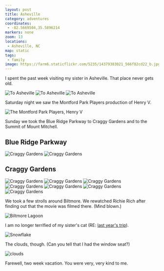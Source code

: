 ```yaml
---
layout: post
title: Asheville
category: adventures
coordinates:
 - -82.5669504,35.5896214
markers: none
zoom: 13
locations:
 - Asheville, NC
map: static
tags:
 - family
image: https://farm6.staticflickr.com/5235/14379383021_566f82cd22_b.jpg
---
```


I spent the past week visiting my sister in Asheville. That place never gets old.

<div class="photos">
<img src="https://farm3.staticflickr.com/2932/14359506266_17b8e6c057_b.jpg" class="img-thirds" alt="To Asheville">
<img src="https://farm4.staticflickr.com/3842/14382595485_042f21127b_b.jpg" class="img-thirds" alt="To Asheville">
<img src="https://farm4.staticflickr.com/3873/14195968389_354d8496b8_b.jpg" class="img-thirds" alt="To Asheville">
</div>

Saturday night we saw the Montford Park Players production of Henry V.

<div class="photos">
<img src="https://farm4.staticflickr.com/3910/14402788473_1ee992a51b_b.jpg" alt="The Montford Park Players, Henry V">
</div>

Sunday we took the Blue Ridge Parkway to Craggy Gardens and to the Summit of Mount Mitchell.

## Blue Ridge Parkway

<div class="photos">
<img src="https://farm3.staticflickr.com/2922/14381664344_6d6a0120ec_b.jpg" class="img-half" alt="Craggy Gardens">
<img src="https://farm6.staticflickr.com/5570/14382642245_f878f4810c_b.jpg" class="img-half" alt="Craggy Gardens">
</div>

## Craggy Gardens

<div class="photos">
<img src="https://farm3.staticflickr.com/2909/14382645935_0e6a17b8ba_b.jpg" class="img-half" alt="Craggy Gardens">
<img src="https://farm3.staticflickr.com/2903/14359576816_55bdf877aa_b.jpg" class="img-half" alt="Craggy Gardens">
<img src="https://farm4.staticflickr.com/3871/14382667665_539a65d48e_b.jpg" alt="Craggy Gardens">
<img src="https://farm4.staticflickr.com/3844/14196101908_29aa8aa35b_b.jpg" class="img-wide" alt="Craggy Gardens">
<img src="https://farm6.staticflickr.com/5552/14382699575_2d07c91186_b.jpg" class="img-tall" alt="Craggy Gardens">
<img src="https://farm6.staticflickr.com/5279/14222719407_9db27f53e7_b.jpg" class="img-tall" alt="Craggy Gardens">
<img src="https://farm6.staticflickr.com/5235/14379383021_566f82cd22_b.jpg" class="img-wide" alt="Craggy Gardens">
</div>

We took a few strolls around Biltmore. We rewatched Richie Rich after finding out that the movie was filmed there. (Mind blown.)

<div class="photos">
<img src="https://farm6.staticflickr.com/5548/14423920595_23280bd847_b.jpg" alt="Biltmore Lagoon">
</div>

I am no longer terrified of my sister's cat (RE: [last year's trip](/adventures/2013/04/07/north-carolina/)).

<div class="photos">
<img src="https://farm4.staticflickr.com/3840/14400793776_67680268bf_b.jpg" alt="Snowflake">
</div>

The clouds, though. (Can you tell that I had the window seat?)

<div class="photos">
<img src="https://farm4.staticflickr.com/3857/14400794776_36de02c81c_b.jpg" alt="clouds">
</div>

Farewell, two week vacation. You were very, very kind to me.